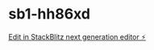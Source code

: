 # sb1-hh86xd

[Edit in StackBlitz next generation editor ⚡️](https://stackblitz.com/~/github.com/JIMARK3/sb1-hh86xd)